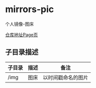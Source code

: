 # mirrors-pic
个人镜像-图床

[仓库地址Page页](https://zhongshijie1995.github.io/zhongshijie-pic)

## 子目录描述
|子目录|描述|备注|
|--|--|--|
|/img|图床|以时间戳命名的图片|
